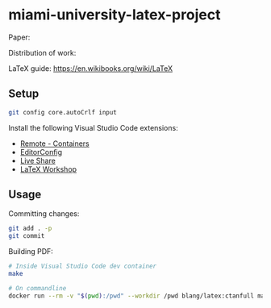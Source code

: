 [Live Share]: https://visualstudio.microsoft.com/services/live-share/
[EditorConfig]: https://marketplace.visualstudio.com/items?itemName=EditorConfig.EditorConfig
[LaTeX Workshop]: https://marketplace.visualstudio.com/items?itemName=James-Yu.latex-workshop
[Remote - Containers]: https://marketplace.visualstudio.com/items?itemName=ms-vscode-remote.remote-containers

# miami-university-latex-project

Paper:

Distribution of work:

LaTeX guide: <https://en.wikibooks.org/wiki/LaTeX>

## Setup

```bash
git config core.autoCrlf input
```

Install the following Visual Studio Code extensions:

- [Remote - Containers]
- [EditorConfig]
- [Live Share]
- [LaTeX Workshop]

## Usage

Committing changes:

```bash
git add . -p
git commit
```

Building PDF:

```bash
# Inside Visual Studio Code dev container
make

# On commandline
docker run --rm -v "$(pwd):/pwd" --workdir /pwd blang/latex:ctanfull make
```
